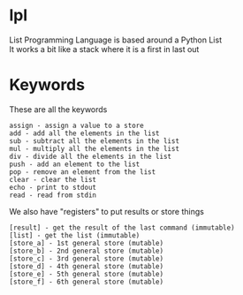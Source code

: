 # lpl
List Programming Language is based around a Python List<br>
It works a bit like a stack where it is a first in last out<br>

# Keywords
These are all the keywords 
```
assign - assign a value to a store
add - add all the elements in the list
sub - subtract all the elements in the list
mul - multiply all the elements in the list
div - divide all the elements in the list
push - add an element to the list
pop - remove an element from the list
clear - clear the list
echo - print to stdout
read - read from stdin
```
We also have "registers" to put results or store things
```
[result] - get the result of the last command (immutable)
[list] - get the list (immutable)
[store_a] - 1st general store (mutable)
[store_b] - 2nd general store (mutable)
[store_c] - 3rd general store (mutable)
[store_d] - 4th general store (mutable)
[store_e] - 5th general store (mutable)
[store_f] - 6th general store (mutable)
```
